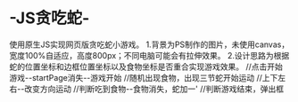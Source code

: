 # -JS贪吃蛇-
使用原生JS实现网页版贪吃蛇小游戏。
1.背景为PS制作的图片，未使用canvas，宽度100%自适应，高度800px；不同电脑可能会有拉伸效果。
2.设计思路为根据蛇的位置坐标和边框位置坐标以及食物坐标是否重合实现游戏效果。
//点击开始游戏--startPage消失--游戏开始
//随机出现食物，出现三节蛇开始运动
//上下左右--改变方向运动
//判断吃到食物--食物消失，蛇加一'
//判断游戏结束，弹出框

